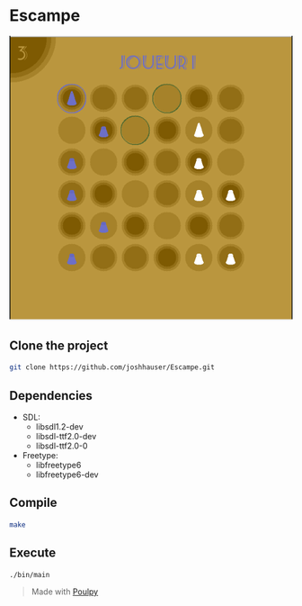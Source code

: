 # Escampe
![Escampe](https://github.com/Poulpy/escampe/blob/master/escampe.png?raw=true)


## Clone the project

```bash
git clone https://github.com/joshhauser/Escampe.git
```

## Dependencies

- SDL:
  - libsdl1.2-dev
  - libsdl-ttf2.0-dev
  - libsdl-ttf2.0-0
- Freetype:
  - libfreetype6
  - libfreetype6-dev

## Compile
```bash
make
```

## Execute

```bash
./bin/main
```

> Made with [Poulpy](https://github.com/Poulpy)
